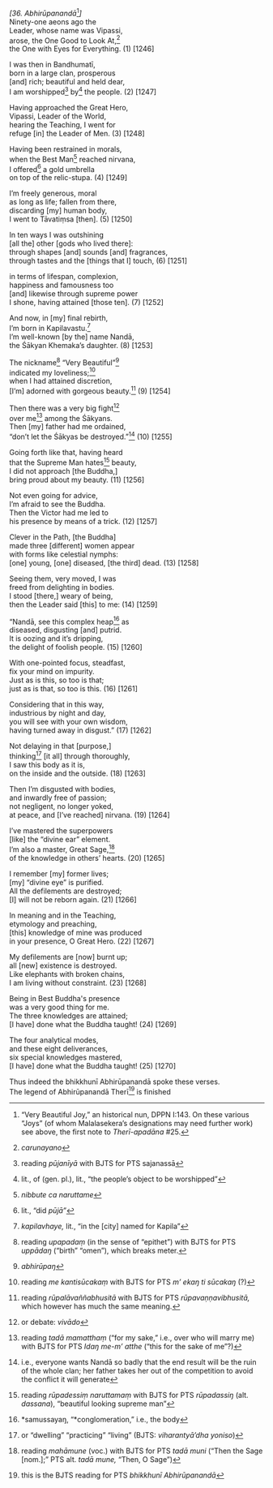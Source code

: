 *\[36. Abhirūpanandā*[^1]*\]*  
Ninety-one aeons ago the  
Leader, whose name was Vipassi,  
arose, the One Good to Look At,[^2]  
the One with Eyes for Everything. (1) \[1246\]

I was then in Bandhumatī,  
born in a large clan, prosperous  
\[and\] rich; beautiful and held dear,  
I am worshipped[^3] by[^4] the people. (2) \[1247\]

Having approached the Great Hero,  
Vipassi, Leader of the World,  
hearing the Teaching, I went for  
refuge \[in\] the Leader of Men. (3) \[1248\]

Having been restrained in morals,  
when the Best Man[^5] reached nirvana,  
I offered[^6] a gold umbrella  
on top of the relic-stupa. (4) \[1249\]

I’m freely generous, moral  
as long as life; fallen from there,  
discarding \[my\] human body,  
I went to Tāvatiṃsa \[then\]. (5) \[1250\]

In ten ways I was outshining  
\[all the\] other \[gods who lived there\]:  
through shapes \[and\] sounds \[and\] fragrances,  
through tastes and the \[things that I\] touch, (6) \[1251\]

in terms of lifespan, complexion,  
happiness and famousness too  
\[and\] likewise through supreme power  
I shone, having attained \[those ten\]. (7) \[1252\]

And now, in \[my\] final rebirth,  
I’m born in Kapilavastu.[^7]  
I’m well-known \[by the\] name Nandā,  
the Śākyan Khemaka’s daughter. (8) \[1253\]

The nickname[^8] “Very Beautiful”[^9]  
indicated my loveliness;[^10]  
when I had attained discretion,  
\[I’m\] adorned with gorgeous beauty.[^11] (9) \[1254\]

Then there was a very big fight[^12]  
over me[^13] among the Śākyans.  
Then \[my\] father had me ordained,  
“don’t let the Śākyas be destroyed.”[^14] (10) \[1255\]

Going forth like that, having heard  
that the Supreme Man hates[^15] beauty,  
I did not approach \[the Buddha,\]  
bring proud about my beauty. (11) \[1256\]

Not even going for advice,  
I’m afraid to see the Buddha.  
Then the Victor had me led to  
his presence by means of a trick. (12) \[1257\]

Clever in the Path, \[the Buddha\]  
made three \[different\] women appear  
with forms like celestial nymphs:  
\[one\] young, \[one\] diseased, \[the third\] dead. (13) \[1258\]

Seeing them, very moved, I was  
freed from delighting in bodies.  
I stood \[there,\] weary of being,  
then the Leader said \[this\] to me: (14) \[1259\]

“Nandā, see this complex heap[^16] as  
diseased, disgusting \[and\] putrid.  
It is oozing and it’s dripping,  
the delight of foolish people. (15) \[1260\]

With one-pointed focus, steadfast,  
fix your mind on impurity.  
Just as is this, so too is that;  
just as is that, so too is this. (16) \[1261\]

Considering that in this way,  
industrious by night and day,  
you will see with your own wisdom,  
having turned away in disgust.” (17) \[1262\]

Not delaying in that \[purpose,\]  
thinking[^17] \[it all\] through thoroughly,  
I saw this body as it is,  
on the inside and the outside. (18) \[1263\]

Then I’m disgusted with bodies,  
and inwardly free of passion;  
not negligent, no longer yoked,  
at peace, and \[I’ve reached\] nirvana. (19) \[1264\]

I’ve mastered the superpowers  
\[like\] the “divine ear” element.  
I’m also a master, Great Sage,[^18]  
of the knowledge in others’ hearts. (20) \[1265\]

I remember \[my\] former lives;  
\[my\] “divine eye” is purified.  
All the defilements are destroyed;  
\[I\] will not be reborn again. (21) \[1266\]

In meaning and in the Teaching,  
etymology and preaching,  
\[this\] knowledge of mine was produced  
in your presence, O Great Hero. (22) \[1267\]

My defilements are \[now\] burnt up;  
all \[new\] existence is destroyed.  
Like elephants with broken chains,  
I am living without constraint. (23) \[1268\]

Being in Best Buddha's presence  
was a very good thing for me.  
The three knowledges are attained;  
\[I have\] done what the Buddha taught! (24) \[1269\]

The four analytical modes,  
and these eight deliverances,  
six special knowledges mastered,  
\[I have\] done what the Buddha taught! (25) \[1270\]

Thus indeed the bhikkhunī Abhirūpanandā spoke these verses.  
The legend of Abhirūpanandā Therī[^19] is finished

[^1]: “Very Beautiful Joy,” an historical nun, DPPN I:143. On these various “Joys” (of whom Malalasekera’s designations may need further work) see above, the first note to *Therī-apadāna* \#25.

[^2]: *carunayano*

[^3]: reading *pūjanīyā* with BJTS for PTS sajanassā

[^4]: lit., of (gen. pl.), lit., “the people’s object to be worshipped”

[^5]: *nibbute ca naruttame*

[^6]: lit., “did *pūjā”*

[^7]: *kapilavhaye,* lit., “in the \[city\] named for Kapila”

[^8]: reading *upapadaṃ* (in the sense of “epithet”) with BJTS for PTS *uppādaŋ* (“birth” “omen”), which breaks meter.

[^9]: *abhirūpaŋ*

[^10]: reading *me kantisūcakaṃ* with BJTS for PTS *m’ ekaŋ ti sūcakaŋ* (?)

[^11]: reading *rūpalāvaññabhusitā* with BJTS for PTS *rūpavaṇṇavibhusitā,* which however has much the same meaning.

[^12]: or debate: *vivādo*

[^13]: reading *tadā mamatthaṃ* (“for my sake,” i.e., over who will marry me) with BJTS for PTS *Idaŋ me-m’ atthe* (“this for the sake of me”?)

[^14]: i.e., everyone wants Nandā so badly that the end result will be the ruin of the whole clan; her father takes her out of the competition to avoid the conflict it will generate

[^15]: reading *rūpadessiṃ naruttamaṃ* with BJTS for PTS *rūpadassiŋ* (alt. *dassana*), “beautiful looking supreme man”

[^16]: *samussayaŋ, “*conglomeration,” i.e., the body

[^17]: or “dwelling” “practicing” “living” (BJTS: *viharantyā’dha yoniso*)

[^18]: reading *mahāmune* (voc.) with BJTS for PTS *tadā muni* (“Then the Sage \[nom.\];” PTS alt. *tadā mune,* “Then, O Sage”)

[^19]: this is the BJTS reading for PTS *bhikkhunī Abhirūpanandā*
